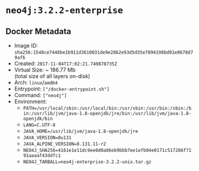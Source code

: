 # `neo4j:3.2.2-enterprise`

## Docker Metadata

- Image ID: `sha256:1548ce7448be1b911d3610031de9e2862e93d5d35e7894198bd01e8678d79af6`
- Created: `2017-11-04T17:02:21.749878735Z`
- Virtual Size: ~ 186.77 Mb  
  (total size of all layers on-disk)
- Arch: `linux`/`amd64`
- Entrypoint: `["/docker-entrypoint.sh"]`
- Command: `["neo4j"]`
- Environment:
  - `PATH=/usr/local/sbin:/usr/local/bin:/usr/sbin:/usr/bin:/sbin:/bin:/usr/lib/jvm/java-1.8-openjdk/jre/bin:/usr/lib/jvm/java-1.8-openjdk/bin`
  - `LANG=C.UTF-8`
  - `JAVA_HOME=/usr/lib/jvm/java-1.8-openjdk/jre`
  - `JAVA_VERSION=8u131`
  - `JAVA_ALPINE_VERSION=8.131.11-r2`
  - `NEO4J_SHA256=4161e1e11dc9ee0d0a86eb9bbb7ee1efb04e0171c517286f7191aaaaf43ddfc1`
  - `NEO4J_TARBALL=neo4j-enterprise-3.2.2-unix.tar.gz`
